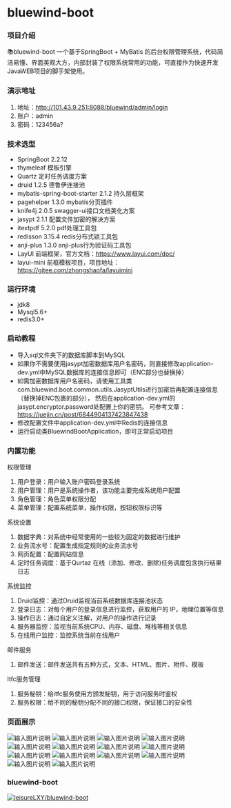 # bluewind-boot

### 项目介绍
📚bluewind-boot 一个基于SpringBoot + MyBatis 的后台权限管理系统，代码简洁易懂、界面美观大方，内部封装了权限系统常用的功能，可直接作为快速开发JavaWEB项目的脚手架使用。

### 演示地址
01.  地址：<a target="_blank" href="http://101.43.9.251:8088/bluewind/admin/login">http://101.43.9.251:8088/bluewind/admin/login</a>
01.  账户：admin
01.  密码：123456a?

### 技术选型
- SpringBoot 2.2.12
- thymeleaf 模板引擎
- Quartz 定时任务调度方案
- druid 1.2.5 德鲁伊连接池
- mybatis-spring-boot-starter 2.1.2 持久层框架
- pagehelper 1.3.0 mybatis分页插件
- knife4j 2.0.5 swagger-ui接口文档美化方案
- jasypt 2.1.1 配置文件加密的解决方案
- itextpdf 5.2.0 pdf处理工具包
- redisson 3.15.4 redis分布式锁工具包
- anji-plus 1.3.0 anji-plus行为验证码工具包
- LayUI 前端框架，官方文档：https://www.layui.com/doc/
- layui-mini 前框模板项目，项目地址：https://gitee.com/zhongshaofa/layuimini

### 运行环境
- jdk8
- Mysql5.6+
- redis3.0+

### 启动教程

- 导入sql文件夹下的数据库脚本到MySQL
- 如果你不需要使用jasypt加密数据库用户名密码，则直接修改application-dev.yml中MySQL数据库的连接信息即可（ENC部分也替换掉）
- 如需加密数据库用户名密码，请使用工具类com.bluewind.boot.common.utils.JasyptUtils进行加密后再配置连接信息（替换掉ENC包裹的部分），
  然后在application-dev.yml的jasypt.encryptor.password处配置上你的密钥。
  可参考文章：https://juejin.cn/post/6844904137423847438
- 修改配置文件中application-dev.yml中Redis的连接信息
- 运行启动类BluewindBootApplication，即可正常启动项目

### 内置功能
权限管理
01.  用户登录：用户输入账户密码登录系统
02.  用户管理：用户是系统操作者，该功能主要完成系统用户配置
03.  角色管理：角色菜单权限分配
04.  菜单管理：配置系统菜单，操作权限，按钮权限标识等

系统设置
01.  数据字典：对系统中经常使用的一些较为固定的数据进行维护
02.  业务流水号：配置生成指定规则的业务流水号
03.  网页配置：配置网站信息
04.  定时任务调度：基于Qurtaz 在线（添加、修改、删除)任务调度包含执行结果日志

系统监控
01.  Druid监控：通过Druid监视当前系统数据库连接池状态
02.  登录日志：对每个用户的登录信息进行监控，获取用户的 IP，地理位置等信息
03.  操作日志：通过自定义注解，对用户的操作进行记录
04.  服务器监控：监视当前系统CPU、内存、磁盘、堆栈等相关信息
05.  在线用户监控：监控系统当前在线用户

邮件服务
01.  邮件发送：邮件发送共有五种方式，文本、HTML、图片、附件、模板

Itfc服务管理
01.  服务秘钥：给itfc服务使用方颁发秘钥，用于访问服务时鉴权
02.  服务权限：给不同的秘钥分配不同的接口权限，保证接口的安全性


### 页面展示
![输入图片说明](https://images.gitee.com/uploads/images/2021/0928/194325_04527e94_5304908.png "登陆20210928190004.png")
![输入图片说明](https://images.gitee.com/uploads/images/2021/0928/194411_0de6e6c6_5304908.png "行为验证码20210928190124.png")
![输入图片说明](https://images.gitee.com/uploads/images/2021/0928/194428_1d3201e2_5304908.png "用户管理20210928190218.png")
![输入图片说明](https://images.gitee.com/uploads/images/2021/0928/194448_72e9ee18_5304908.png "角色管理20210928190248.png")
![输入图片说明](https://images.gitee.com/uploads/images/2021/0928/194504_5d7c3d7f_5304908.png "菜单管理20210928190323.png")
![输入图片说明](https://images.gitee.com/uploads/images/2021/0928/194552_2ca2b92e_5304908.png "业务流水号20210928190704.png")
![输入图片说明](https://images.gitee.com/uploads/images/2021/0928/194621_db9a1d1b_5304908.png "数据字典20210928190647.png")
![输入图片说明](https://images.gitee.com/uploads/images/2021/0928/194638_6eda7fe8_5304908.png "定时任务20210928190719.png")
![输入图片说明](https://images.gitee.com/uploads/images/2021/0928/194712_6b7724b1_5304908.png "服务器监控20210928190500.png")
![输入图片说明](https://images.gitee.com/uploads/images/2021/0928/194734_e8e855eb_5304908.png "在线用户管理20210928190630.png")
![输入图片说明](https://images.gitee.com/uploads/images/2021/0928/194748_81140ee1_5304908.png "操作日志20210928190425.png")
![输入图片说明](https://images.gitee.com/uploads/images/2021/0928/194808_fc3af25b_5304908.png "Druid监控20210928190607.png")
![输入图片说明](https://images.gitee.com/uploads/images/2021/0928/194821_57606555_5304908.png "服务秘钥20210928190345.png")
![输入图片说明](https://images.gitee.com/uploads/images/2021/0928/194834_97216cc4_5304908.png "服务权限20210928190403.png")
### bluewind-boot

[![leisureLXY/bluewind-boot](https://gitee.com/leisureLXY/bluewind-boot/widgets/widget_card.svg?colors=ffffff,1e252b,323d47,455059,d7deea,99a0ae)](https://gitee.com/leisureLXY/bluewind-boot)

